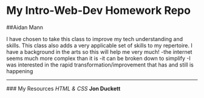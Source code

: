 # My Intro-Web-Dev Homework Repo
##Aidan Mann

I have chosen to take this class to improve my tech understanding and skills. This class also adds a very applicable set of skills to my repertoire. I have a background in the arts so this will help me very much!
-the internet seems much more complex than it is
-it can be broken down to simplify
-I was interested in the rapid transformation/improvement that has and still is happening

<hr />
### My Resources
<i> HTML & CSS </i>
<b> Jon Duckett </b>
